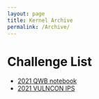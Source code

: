 ```yaml
---
layout: page
title: Kernel Archive
permalink: /Archive/
---
```

# Challenge List
- [2021 QWB notebook](../2022/05/20/Introduction-of-Kernel-Pwn-userfaultfd.html)
- [2021 VULNCON IPS](../2024/02/09/IPS.html)